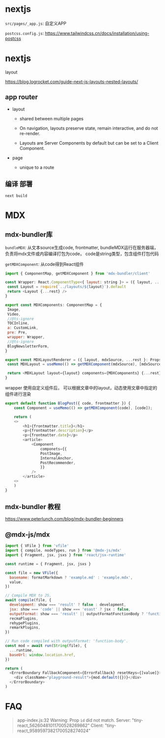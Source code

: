 # nextjs



 `src/pages/_app.js`: 自定义APP

`postcss.config.js`: https://www.tailwindcss.cn/docs/installation/using-postcss


# nextjs 


layout

https://blog.logrocket.com/guide-next-js-layouts-nested-layouts/



## app router

- layout
  - shared between multiple pages
  - On navigation, layouts preserve state, remain interactive, and do not re-render.

  - Layouts are Server Components by default but can be set to a Client Component.

- page
  -  unique to a route

## 编译 部署

```
next build
```


 # MDX


## mdx-bundler库

`bundleMDX`: 从文本source生成code, frontmatter,  bundleMDX运行在服务器端，负责将mdx文件或内容编译打包为code， code是string类型，包含组件打包代码

`getMDXComponent`:  从code得到React组件

 ```js
import { ComponentMap, getMDXComponent } from 'mdx-bundler/client'

const Wrapper: React.ComponentType<{ layout: string }> = ({ layout, ...rest }) => {
  const Layout = require(`../layouts/${layout}`).default
  return <Layout {...rest} />
}

export const MDXComponents: ComponentMap = {
  Image,
  Video,
  //@ts-ignore
  TOCInline,
  a: CustomLink,
  pre: Pre,
  wrapper: Wrapper,
  //@ts-ignore
  BlogNewsletterForm,
}

export const MDXLayoutRenderer = ({ layout, mdxSource, ...rest }: Props) => {
  const MDXLayout = useMemo(() => getMDXComponent(mdxSource), [mdxSource])

  return <MDXLayout layout={layout} components={MDXComponents} {...rest} />
}
```

wrapper 使用自定义组件后， 可以根据文章中的layout，动态使用文章中指定的组件进行渲染

``` js
export default function BlogPost({ code, frontmatter }) {
    const Component = useMemo(() => getMDXComponent(code), [code]);

    return (
    <>
        <h1>{frontmatter.title}</h1>
        <p>{frontmatter.description}</p>
        <p>{frontmatter.date}</p>
        <article>
            <Component
                componets={{
                PostImage,
                InternalAnchor,
                PostRecommender,
                }}
            />
        </article>
    <>
    )
}
```


## mdx-bundler 教程
https://www.peterlunch.com/blog/mdx-bundler-beginners


## @mdx-js/mdx


```js
import { VFile } from 'vfile'
import { compile, nodeTypes, run } from '@mdx-js/mdx'
import { Fragment, jsx, jsxs } from 'react/jsx-runtime'

const runtime = { Fragment, jsx, jsxs }

const file = new VFile({
  basename: formatMarkdown ? 'example.md' : 'example.mdx',
  value,
})

// Compile MDX to JS.
await compile(file, {
  development: show === 'result' ? false : development,
  jsx: show === 'code' || show === 'esast' ? jsx : false,
  outputFormat: show === 'result' || outputFormatFunctionBody ? 'function-body' : 'program',
  recmaPlugins,
  rehypePlugins,
  remarkPlugins,
})

// Run code compiled with outputFormat: 'function-body'.
const mod = await run(String(file), {
  ...runtime,
  baseUrl: window.location.href,
})

return (
  <ErrorBoundary FallbackComponent={ErrorFallback} resetKeys={[value]}>
    <div className="playground-result">{mod.default({})}</div>
  </ErrorBoundary>
)
```

# FAQ

> app-index.js:32 Warning: Prop `id` did not match. Server: "tiny-react_56260481011700528269862" Client: "tiny-react_95895973821700528274024"


